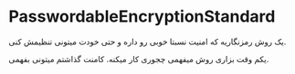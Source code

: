 # PasswordableEncryptionStandard
یک روش رمزنگاریه که امنیت نسبتا خوبی رو داره و حتی خودت میتونی تنظیمش کنی.

یکم وقت بزاری روش میفهمی چجوری کار میکنه.
کامنت گذاشتم میتونی بفهمی.
